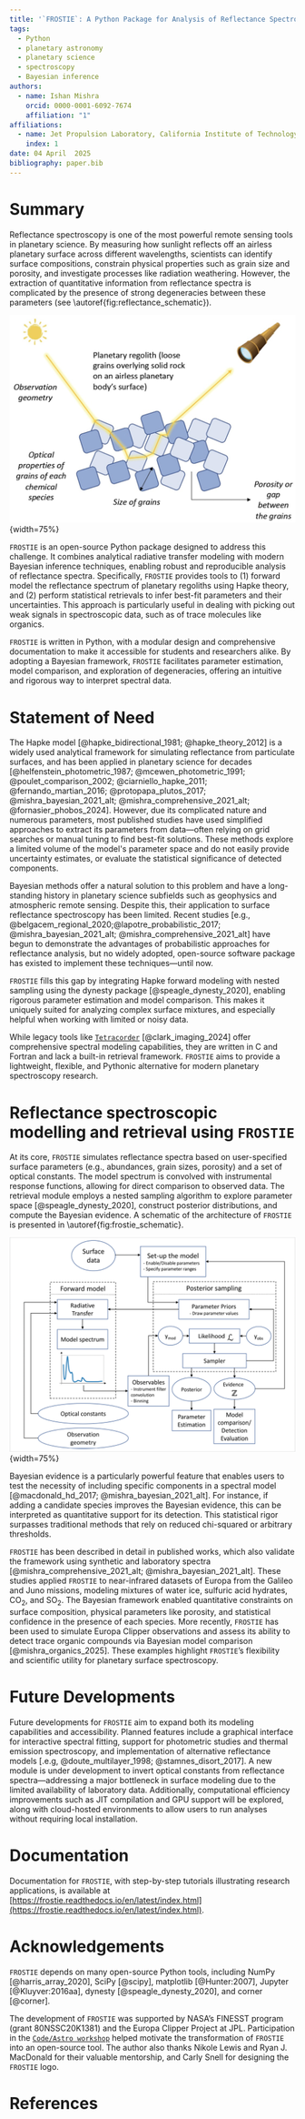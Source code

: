 ```yaml
---
title: '`FROSTIE`: A Python Package for Analysis of Reflectance Spectroscopy of Airless Planetary Surfaces'
tags:
  - Python
  - planetary astronomy
  - planetary science
  - spectroscopy
  - Bayesian inference
authors:
  - name: Ishan Mishra
    orcid: 0000-0001-6092-7674
    affiliation: "1"
affiliations:
  - name: Jet Propulsion Laboratory, California Institute of Technology, 4800 Oak Grove Drive, Pasadena, CA 91109
    index: 1
date: 04 April  2025
bibliography: paper.bib
--- 
```


# Summary
Reflectance spectroscopy is one of the most powerful remote sensing tools in planetary science. By measuring how sunlight reflects off an airless planetary surface across different wavelengths, scientists can identify surface compositions, constrain physical properties such as grain size and porosity, and investigate processes like radiation weathering. However, the extraction of quantitative information from reflectance spectra is complicated by the presence of strong degeneracies between these parameters (see \autoref{fig:reflectance_schematic}).

![A schematic diagram showing some of the key parameters affecting reflectance from a planetary surface. \label{fig:reflectance_schematic}](figures/reflectance_schematic.jpeg){width=75%}


`FROSTIE` is an open-source Python package designed to address this challenge. It combines analytical radiative transfer modeling with modern Bayesian inference techniques, enabling robust and reproducible analysis of reflectance spectra. Specifically, `FROSTIE` provides tools to (1) forward model the reflectance spectrum of planetary regoliths using Hapke theory, and (2) perform statistical retrievals to infer best-fit parameters and their uncertainties. This approach is particularly useful in dealing with picking out weak signals in spectroscopic data, such as of trace molecules like organics.

`FROSTIE` is written in Python, with a modular design and comprehensive documentation to make it accessible for students and researchers alike. By adopting a Bayesian framework, `FROSTIE` facilitates parameter estimation, model comparison, and exploration of degeneracies, offering an intuitive and rigorous way to interpret spectral data.

# Statement of Need

The Hapke model [@hapke_bidirectional_1981; @hapke_theory_2012] is a widely used analytical framework for simulating reflectance from particulate surfaces, and has been applied in planetary science for decades [@helfenstein_photometric_1987; @mcewen_photometric_1991; @poulet_comparison_2002; @ciarniello_hapke_2011; @fernando_martian_2016; @protopapa_plutos_2017; @mishra_bayesian_2021_alt; @mishra_comprehensive_2021_alt; @fornasier_phobos_2024]. However, due its complicated nature and numerous parameters, most published studies have used simplified approaches to extract its parameters from data—often relying on grid searches or manual tuning to find best-fit solutions. These methods explore a limited volume of the model's parameter space and do not easily provide uncertainty estimates, or evaluate the statistical significance of detected components.

Bayesian methods offer a natural solution to this problem and have a long-standing history in planetary science subfields such as geophysics and atmospheric remote sensing. Despite this, their application to surface reflectance spectroscopy has been limited. Recent studies [e.g., @belgacem_regional_2020;@lapotre_probabilistic_2017;  @mishra_bayesian_2021_alt; @mishra_comprehensive_2021_alt] have begun to demonstrate the advantages of probabilistic approaches for reflectance analysis, but no widely adopted, open-source software package has existed to implement these techniques—until now.

`FROSTIE` fills this gap by integrating Hapke forward modeling with nested sampling using the dynesty package [@speagle_dynesty_2020], enabling rigorous parameter estimation and model comparison. This makes it uniquely suited for analyzing complex surface mixtures, and especially helpful when working with limited or noisy data.

While legacy tools like [`Tetracorder`](https://github.com/PSI-edu/spectroscopy-tetracorder) [@clark_imaging_2024] offer comprehensive spectral modeling capabilities, they are written in C and Fortran and lack a built-in retrieval framework. `FROSTIE` aims to provide a lightweight, flexible, and Pythonic alternative for modern planetary spectroscopy research.

# Reflectance spectroscopic modelling and retrieval using `FROSTIE`

At its core, `FROSTIE` simulates reflectance spectra based on user-specified surface parameters (e.g., abundances, grain sizes, porosity) and a set of optical constants. The model spectrum is convolved with instrumental response functions, allowing for direct comparison to observed data. The retrieval module employs a nested sampling algorithm to explore parameter space [@speagle_dynesty_2020], construct posterior distributions, and compute the Bayesian evidence. A schematic of the architecture of `FROSTIE` is presented in \autoref{fig:frostie_schematic}.

![The architecture of `FROSTIE`. This schematic inspired by from POSEIDON [@macdonald_hd_2017; @macdonald_poseidon_2023] \label{fig:frostie_schematic}](figures/frostie_schematic.png){width=75%}

Bayesian evidence is a particularly powerful feature that enables users to test the necessity of including specific components in a spectral model [@macdonald_hd_2017; @mishra_bayesian_2021_alt]. For instance, if adding a candidate species improves the Bayesian evidence, this can be interpreted as quantitative support for its detection. This statistical rigor surpasses traditional methods that rely on reduced chi-squared or arbitrary thresholds. 

`FROSTIE` has been described in detail in published works, which also validate the framework using synthetic and laboratory spectra [@mishra_comprehensive_2021_alt; @mishra_bayesian_2021_alt]. These studies applied `FROSTIE` to near-infrared datasets of Europa from the Galileo and Juno missions, modeling mixtures of water ice, sulfuric acid hydrates, CO$_2$, and SO$_2$. The Bayesian framework enabled quantitative constraints on surface composition, physical parameters like porosity, and statistical confidence in the presence of each species. More recently, `FROSTIE` has been used to simulate Europa Clipper observations and assess its ability to detect trace organic compounds via Bayesian model comparison [@mishra_organics_2025]. These examples highlight `FROSTIE`’s flexibility and scientific utility for planetary surface spectroscopy.

# Future Developments

Future developments for `FROSTIE` aim to expand both its modeling capabilities and accessibility. Planned features include a graphical interface for interactive spectral fitting, support for photometric studies and thermal emission spectroscopy, and implementation of alternative reflectance models [.e.g, @doute_multilayer_1998; @stamnes_disort_2017]. A new module is under development to invert optical constants from reflectance spectra—addressing a major bottleneck in surface modeling due to the limited availability of laboratory data. Additionally, computational efficiency improvements such as JIT compilation and GPU support will be explored, along with cloud-hosted environments to allow users to run analyses without requiring local installation.

# Documentation

Documentation for `FROSTIE`, with step-by-step tutorials illustrating research applications, is available at [https://frostie.readthedocs.io/en/latest/index.html](https://frostie.readthedocs.io/en/latest/index.html). 


# Acknowledgements

`FROSTIE` depends on many open-source Python tools, including NumPy [@harris_array_2020], SciPy [@scipy], matplotlib [@Hunter:2007], Jupyter [@Kluyver:2016aa], dynesty [@speagle_dynesty_2020], and corner [@corner].

The development of `FROSTIE` was supported by NASA’s FINESST program (grant 80NSSC20K1381) and the Europa Clipper Project at JPL. Participation in the [`Code/Astro workshop`](https://github.com/semaphoreP/codeastro) helped motivate the transformation of `FROSTIE` into an open-source tool. The author also thanks Nikole Lewis and Ryan J. MacDonald for their valuable mentorship, and Carly Snell for designing the `FROSTIE` logo.


# References

